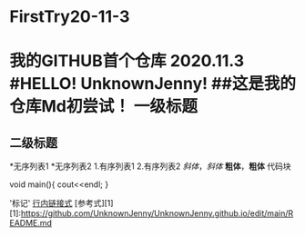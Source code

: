 # FirstTry20-11-3
我的GITHUB首个仓库 2020.11.3
#HELLO! UnknownJenny!
##这是我的仓库Md初尝试！
一级标题
========
二级标题
--------
*无序列表1 *无序列表2
1.有序列表1 2.有序列表2
*斜体*，_斜体_
**粗体**，__粗体__
代码块

  void main(){
    cout<<endl;
   }
  
'标记'
[行内链接式]("https://github.com/UnknownJenny/UnknownJenny.github.io/edit/main/README.md")
[参考式][1]
[1]:https://github.com/UnknownJenny/UnknownJenny.github.io/edit/main/README.md

  
